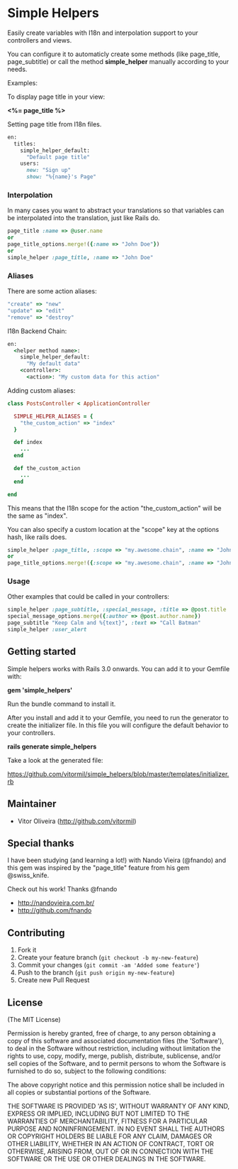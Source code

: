 # Simple Helpers

Easily create variables with I18n and interpolation support to your controllers and views.

You can configure it to automaticly create some methods (like page_title, page_subtitle) or call the method **simple_helper** manually according to your needs.

Examples:

To display page title in your view:

**<%= page_title %>**

Setting page title from I18n files.

```ruby
en:
  titles:
    simple_helper_default:
      "Default page title"
    users:
      new: "Sign up"
      show: "%{name}'s Page"
```

### Interpolation

In many cases you want to abstract your translations so that variables can be interpolated into the translation, just like Rails do.

```ruby
page_title :name => @user.name
or
page_title_options.merge!({:name => "John Doe"})
or
simple_helper :page_title, :name => "John Doe"
```

### Aliases

There are some action aliases:

```ruby
"create" => "new"
"update" => "edit"
"remove" => "destroy"
```

I18n Backend Chain:

```ruby
en:
  <helper method name>:
    simple_helper_default:
      "My default data"
    <controller>:
      <action>: "My custom data for this action"
```

Adding custom aliases:

```ruby
class PostsController < ApplicationController

  SIMPLE_HELPER_ALIASES = {
    "the_custom_action" => "index"
  }

  def index
    ...
  end

  def the_custom_action
    ...
  end

end
```

This means that the I18n scope for the action "the_custom_action" will be the same as "index".

You can also specify a custom location at the "scope" key at the options hash, like rails does.

```ruby
simple_helper :page_title, :scope => "my.awesome.chain", :name => "John Doe"
or
page_title_options.merge!({:scope => "my.awesome.chain", :name => "John Doe"})
```

### Usage

Other examples that could be called in your controllers:

```ruby
simple_helper :page_subtitle, :special_message, :title => @post.title
special_message_options.merge({:author => @post.author.name})
page_subtitle "Keep Calm and %{text}", :text => "Call Batman"
simple_helper :user_alert
```

## Getting started

Simple helpers works with Rails 3.0 onwards. You can add it to your Gemfile with:

**gem 'simple_helpers'**

Run the bundle command to install it.

After you install and add it to your Gemfile, you need to run the generator to create the initializer file. In this file you will configure the default behavior to your controllers.

**rails generate simple_helpers**

Take a look at the generated file:

https://github.com/vitormil/simple_helpers/blob/master/templates/initializer.rb

## Maintainer

* Vitor Oliveira (<http://github.com/vitormil>)

## Special thanks

I have been studying (and learning a lot!) with Nando Vieira (@fnando) and this gem was inspired by the "page_title" feature from his gem @swiss_knife.

Check out his work! Thanks @fnando
- http://nandovieira.com.br/
- http://github.com/fnando

## Contributing

1. Fork it
2. Create your feature branch (`git checkout -b my-new-feature`)
3. Commit your changes (`git commit -am 'Added some feature'`)
4. Push to the branch (`git push origin my-new-feature`)
5. Create new Pull Request

## License

(The MIT License)

Permission is hereby granted, free of charge, to any person obtaining
a copy of this software and associated documentation files (the
'Software'), to deal in the Software without restriction, including
without limitation the rights to use, copy, modify, merge, publish,
distribute, sublicense, and/or sell copies of the Software, and to
permit persons to whom the Software is furnished to do so, subject to
the following conditions:

The above copyright notice and this permission notice shall be
included in all copies or substantial portions of the Software.

THE SOFTWARE IS PROVIDED 'AS IS', WITHOUT WARRANTY OF ANY KIND,
EXPRESS OR IMPLIED, INCLUDING BUT NOT LIMITED TO THE WARRANTIES OF
MERCHANTABILITY, FITNESS FOR A PARTICULAR PURPOSE AND NONINFRINGEMENT.
IN NO EVENT SHALL THE AUTHORS OR COPYRIGHT HOLDERS BE LIABLE FOR ANY
CLAIM, DAMAGES OR OTHER LIABILITY, WHETHER IN AN ACTION OF CONTRACT,
TORT OR OTHERWISE, ARISING FROM, OUT OF OR IN CONNECTION WITH THE
SOFTWARE OR THE USE OR OTHER DEALINGS IN THE SOFTWARE.
